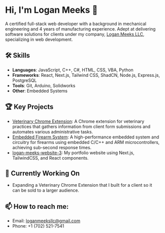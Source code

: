 # Hi, I'm Logan Meeks 👋
A certified full-stack web developer with a background in mechanical engineering and 4 years of manufacturing experience. Adept at delivering software solutions for clients under my company, [Logan Meeks LLC](https://meeksdev.com), specializing in web development.

## 🛠️ Skills
- **Languages**: JavaScript, C++, C#, HTML, CSS, VBA, Python
- **Frameworks**: React, Next.js, Tailwind CSS, ShadCN, Node.js, Express.js, PostgreSQL
- **Tools**: Git, Arduino, Solidworks
- **Other**: Embedded Systems

## 🏆 Key Projects
- [Veterinary Chrome Extension](https://github.com/meeksdev/autofill-extension): A Chrome extension for veterinary practices that gathers information from client form submissions and automates various administrative tasks.
- [Embedded Firearm System](https://github.com/meeksdev/wraithworks-mcu): A high-performance embedded system and circuitry for firearms using embedded C/C++ and ARM microcontrollers, achieving sub-second response times.
- [logan-meeks-website-3](https://github.com/meeksdev/logan-meeks-website-3): My portfolio website using Next.js, TailwindCSS, and React components.

## 🔭 Currently Working On
- Expanding a Veterinary Chrome Extension that I built for a client so it can be sold to a larger audience.

## 📫 How to reach me:
- Email: [loganmeeksllc@gmail.com](mailto:loganmeeksllc@gmail.com)
- Phone: +1 (702) 521-7541

